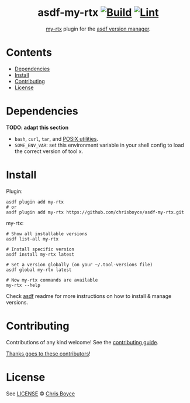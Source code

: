 <div align="center">

# asdf-my-rtx [![Build](https://github.com/chrisboyce/asdf-my-rtx/actions/workflows/build.yml/badge.svg)](https://github.com/chrisboyce/asdf-my-rtx/actions/workflows/build.yml) [![Lint](https://github.com/chrisboyce/asdf-my-rtx/actions/workflows/lint.yml/badge.svg)](https://github.com/chrisboyce/asdf-my-rtx/actions/workflows/lint.yml)

[my-rtx](https://github.com/chrisboyce/my-rtx) plugin for the [asdf version manager](https://asdf-vm.com).

</div>

# Contents

- [Dependencies](#dependencies)
- [Install](#install)
- [Contributing](#contributing)
- [License](#license)

# Dependencies

**TODO: adapt this section**

- `bash`, `curl`, `tar`, and [POSIX utilities](https://pubs.opengroup.org/onlinepubs/9699919799/idx/utilities.html).
- `SOME_ENV_VAR`: set this environment variable in your shell config to load the correct version of tool x.

# Install

Plugin:

```shell
asdf plugin add my-rtx
# or
asdf plugin add my-rtx https://github.com/chrisboyce/asdf-my-rtx.git
```

my-rtx:

```shell
# Show all installable versions
asdf list-all my-rtx

# Install specific version
asdf install my-rtx latest

# Set a version globally (on your ~/.tool-versions file)
asdf global my-rtx latest

# Now my-rtx commands are available
my-rtx --help
```

Check [asdf](https://github.com/asdf-vm/asdf) readme for more instructions on how to
install & manage versions.

# Contributing

Contributions of any kind welcome! See the [contributing guide](contributing.md).

[Thanks goes to these contributors](https://github.com/chrisboyce/asdf-my-rtx/graphs/contributors)!

# License

See [LICENSE](LICENSE) © [Chris Boyce](https://github.com/chrisboyce/)
